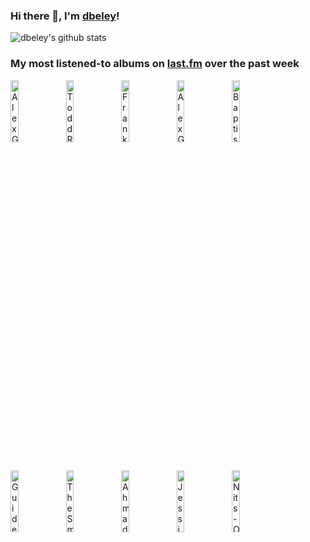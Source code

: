 ### Hi there 👋, I'm [dbeley](https://dbeley.ovh/en)!

![dbeley's github stats](https://github-readme-stats.vercel.app/api?username=dbeley)

### My most listened-to albums on [last.fm](https://www.last.fm/user/d_beley) over the past week

[<img src='https://lastfm.freetls.fastly.net/i/u/300x300/0b8520054cfd8af493b44a8bed0a2361.jpg' width='16%' height='16%' alt='Alex G - TRICK'>](https://www.last.fm/music/alex%2bg/trick)&nbsp;
[<img src='https://lastfm.freetls.fastly.net/i/u/300x300/58a0b35dae94252478938e42d6afbc94.jpg' width='16%' height='16%' alt='Todd Rundgren - A Wizard, A True Star'>](https://www.last.fm/music/todd%2brundgren/a%2bwizard%252c%2ba%2btrue%2bstar)&nbsp;
[<img src='https://lastfm.freetls.fastly.net/i/u/300x300/c0097390e321f20873a2d0e22d32d84e.png' width='16%' height='16%' alt='Frank Ocean - channel ORANGE'>](https://www.last.fm/music/frank%2bocean/channel%2borange)&nbsp;
[<img src='https://lastfm.freetls.fastly.net/i/u/300x300/03337c9410154aa74af1e6b23bafa085.jpg' width='16%' height='16%' alt='Alex G - RACE'>](https://www.last.fm/music/alex%2bg/race)&nbsp;
[<img src='https://lastfm.freetls.fastly.net/i/u/300x300/c3e3a5577f06f204268f048455179d28.jpg' width='16%' height='16%' alt='Baptiste Trotignon - Brexit Music'>](https://www.last.fm/music/baptiste%2btrotignon/brexit%2bmusic)&nbsp;
<br>
[<img src='https://lastfm.freetls.fastly.net/i/u/300x300/0a8babeb0aa541bfc1183c47b9f46737.png' width='16%' height='16%' alt='Guided by Voices - Bee Thousand'>](https://www.last.fm/music/guided%2bby%2bvoices/bee%2bthousand)&nbsp;
[<img src='https://lastfm.freetls.fastly.net/i/u/300x300/68280042a09a02810dcd0a927efd65d8.jpg' width='16%' height='16%' alt='The Smile - A Light for Attracting Attention'>](https://www.last.fm/music/the%2bsmile/a%2blight%2bfor%2battracting%2battention)&nbsp;
[<img src='https://lastfm.freetls.fastly.net/i/u/300x300/3a0bd96a0fcc28890dc81035bc6d1d1b.jpg' width='16%' height='16%' alt='Ahmad Jamal - Poinciana'>](https://www.last.fm/music/ahmad%2bjamal/poinciana)&nbsp;
[<img src='https://lastfm.freetls.fastly.net/i/u/300x300/2e57ee300565427c2f17ab45c628b293.jpg' width='16%' height='16%' alt='Jessie Ware - What’s Your Pleasure?'>](https://www.last.fm/music/jessie%2bware/what%25e2%2580%2599s%2byour%2bpleasure%253f)&nbsp;
[<img src='https://lastfm.freetls.fastly.net/i/u/300x300/dca3ceebb41dc03ff86bd5c13088ea28.jpg' width='16%' height='16%' alt='Nits - Omsk'>](https://www.last.fm/music/nits/omsk)&nbsp;
<br>
